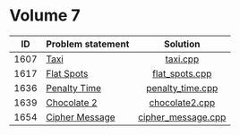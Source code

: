 # Volume 7

|  ID  |                          Problem statement                          |                  Solution                  |
|:----:|:--------------------------------------------------------------------|:------------------------------------------:|
| 1607 | [Taxi](http://acm.timus.ru/problem.aspx?space=1&num=1607)           | [taxi.cpp](./taxi.cpp)                     |
| 1617 | [Flat Spots](http://acm.timus.ru/problem.aspx?space=1&num=1617)     | [flat_spots.cpp](./flat_spots.cpp)         |
| 1636 | [Penalty Time](http://acm.timus.ru/problem.aspx?space=1&num=1636)   | [penalty_time.cpp](./penalty_time.cpp)     |
| 1639 | [Chocolate 2](http://acm.timus.ru/problem.aspx?space=1&num=1639)    | [chocolate2.cpp](./chocolate2.cpp)         |
| 1654 | [Cipher Message](http://acm.timus.ru/problem.aspx?space=1&num=1654) | [cipher_message.cpp](./cipher_message.cpp) |
